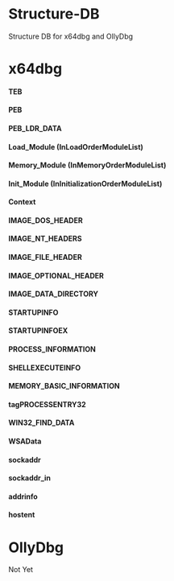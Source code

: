 # Structure-DB
Structure DB for x64dbg and OllyDbg


# x64dbg
#### TEB
#### PEB
#### PEB_LDR_DATA
#### Load_Module (InLoadOrderModuleList)
#### Memory_Module (InMemoryOrderModuleList)
#### Init_Module (InInitializationOrderModuleList)
#### Context
#### IMAGE_DOS_HEADER
#### IMAGE_NT_HEADERS
#### IMAGE_FILE_HEADER
#### IMAGE_OPTIONAL_HEADER
#### IMAGE_DATA_DIRECTORY
#### STARTUPINFO
#### STARTUPINFOEX
#### PROCESS_INFORMATION
#### SHELLEXECUTEINFO
#### MEMORY_BASIC_INFORMATION
#### tagPROCESSENTRY32
#### WIN32_FIND_DATA
#### WSAData
#### sockaddr
#### sockaddr_in
#### addrinfo
#### hostent


# OllyDbg
Not Yet
